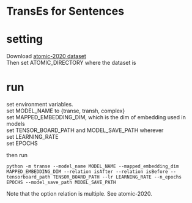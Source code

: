 # TransEs for Sentences

# setting
Download [atomic-2020 dataset](https://github.com/allenai/comet-atomic-2020)  
Then set ATOMIC_DIRECTORY where the dataset is

# run
set environment variables.  
set MODEL_NAME to {transe, transh, complex}  
set MAPPED_EMBEDDING_DIM, which is the dim of embedding used in models  
set TENSOR_BOARD_PATH and MODEL_SAVE_PATH wherever  
set LEARNING_RATE  
set EPOCHS  

then run  
```
python -m transe --model_name MODEL_NAME --mapped_embedding_dim MAPPED_EMBEDDING_DIM --relation isAfter --relation isBefore --tensorboard_path TENSOR_BOARD_PATH --lr LEARNING_RATE --n_epochs EPOCHS --model_save_path MODEL_SAVE_PATH 
```

Note that the option relation is multiple. See atomic-2020.